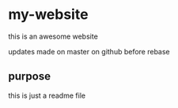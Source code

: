# my-website

this is an awesome website

updates made on master on github before rebase

## purpose

this is just a readme file
